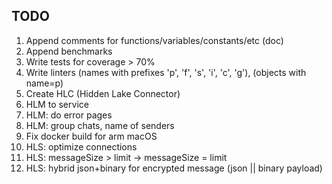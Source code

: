 ## TODO 

1. Append comments for functions/variables/constants/etc (doc)
2. Append benchmarks
3. Write tests for coverage > 70%
4. Write linters (names with prefixes 'p', 'f', 's', 'i', 'c', 'g'), (objects with name=p)
5. Create HLC (Hidden Lake Connector)
6. HLM to service
7. HLM: do error pages
8. HLM: group chats, name of senders
9. Fix docker build for arm macOS 
10. HLS: optimize connections
11. HLS: messageSize > limit -> messageSize = limit
12. HLS: hybrid json+binary for encrypted message (json || binary payload)
